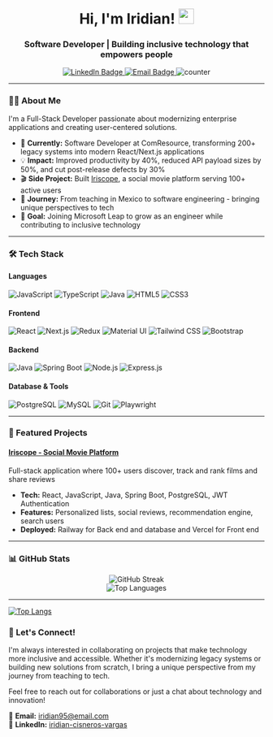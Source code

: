 <div id="header" align="center">
    <h1>
    Hi, I'm Iridian! 
    <img src="https://media.giphy.com/media/hvRJCLFzcasrR4ia7z/giphy.gif" width="30px"/>
    </h1>
    <h3>Software Developer | Building inclusive technology that empowers people</h3>
  <div id="badges" align="center">
  <a href="https://www.linkedin.com/in/iridian-cisneros-vargas/">
    <img src="https://img.shields.io/badge/LinkedIn-0077B5?style=for-the-badge&logo=linkedin&logoColor=white" alt="LinkedIn Badge"/>
  </a>
  <a href="mailto:iridian95@email.com">
    <img src="https://img.shields.io/badge/Email-D14836?style=for-the-badge&logo=gmail&logoColor=white" alt="Email Badge"/>
  </a>
  <img src="https://komarev.com/ghpvc/?username=Naidiri1&style=flat-square&color=blue" alt="counter"/>
  </div>
</div>

---

### 👩‍💻 About Me

I'm a Full-Stack Developer passionate about modernizing enterprise applications and creating user-centered solutions.

- 🚀 **Currently:** Software Developer at ComResource, transforming 200+ legacy systems into modern React/Next.js applications
- 💡 **Impact:** Improved productivity by 40%, reduced API payload sizes by 50%, and cut post-release defects by 30%
- 🎬 **Side Project:** Built [Iriscope](https://github.com/Naidiri1/iriscope), a social movie platform serving 100+ active users
- 🌱 **Journey:** From teaching in Mexico to software engineering - bringing unique perspectives to tech
- 🎯 **Goal:** Joining Microsoft Leap to grow as an engineer while contributing to inclusive technology

---

### 🛠️ Tech Stack

#### Languages
![JavaScript](https://img.shields.io/badge/JavaScript-F7DF1E?style=for-the-badge&logo=javascript&logoColor=black)
![TypeScript](https://img.shields.io/badge/TypeScript-007ACC?style=for-the-badge&logo=typescript&logoColor=white)
![Java](https://img.shields.io/badge/Java-ED8B00?style=for-the-badge&logo=openjdk&logoColor=white)
![HTML5](https://img.shields.io/badge/HTML5-E34F26?style=for-the-badge&logo=html5&logoColor=white)
![CSS3](https://img.shields.io/badge/CSS3-1572B6?style=for-the-badge&logo=css3&logoColor=white)

#### Frontend
![React](https://img.shields.io/badge/React-20232A?style=for-the-badge&logo=react&logoColor=61DAFB)
![Next.js](https://img.shields.io/badge/Next.js-000000?style=for-the-badge&logo=nextdotjs&logoColor=white)
![Redux](https://img.shields.io/badge/Redux-593D88?style=for-the-badge&logo=redux&logoColor=white)
![Material UI](https://img.shields.io/badge/Material_UI-0081CB?style=for-the-badge&logo=mui&logoColor=white)
![Tailwind CSS](https://img.shields.io/badge/Tailwind_CSS-38B2AC?style=for-the-badge&logo=tailwind-css&logoColor=white)
![Bootstrap](https://img.shields.io/badge/Bootstrap-563D7C?style=for-the-badge&logo=bootstrap&logoColor=white)

#### Backend
![Java](https://img.shields.io/badge/Java-ED8B00?style=for-the-badge&logo=openjdk&logoColor=white)
![Spring Boot](https://img.shields.io/badge/Spring_Boot-6DB33F?style=for-the-badge&logo=spring&logoColor=white)
![Node.js](https://img.shields.io/badge/Node.js-339933?style=for-the-badge&logo=nodedotjs&logoColor=white)
![Express.js](https://img.shields.io/badge/Express.js-000000?style=for-the-badge&logo=express&logoColor=white)

#### Database & Tools
![PostgreSQL](https://img.shields.io/badge/PostgreSQL-316192?style=for-the-badge&logo=postgresql&logoColor=white)
![MySQL](https://img.shields.io/badge/MySQL-005C84?style=for-the-badge&logo=mysql&logoColor=white)
![Git](https://img.shields.io/badge/Git-F05032?style=for-the-badge&logo=git&logoColor=white)
![Playwright](https://img.shields.io/badge/Playwright-45ba4b?style=for-the-badge&logo=playwright&logoColor=white)

---

### 🌟 Featured Projects

#### [Iriscope - Social Movie Platform](https://github.com/Naidiri1/iriscope)
Full-stack application where 100+ users discover, track and rank films and share reviews
- **Tech:** React, JavaScript, Java, Spring Boot, PostgreSQL, JWT Authentication
- **Features:** Personalized lists, social reviews, recommendation engine, search users
- **Deployed:** Railway for Back end and database and Vercel for Front end
  
---

### 📊 GitHub Stats

<div align="center">
  <img src="https://github-readme-streak-stats.herokuapp.com?user=Naidiri1&theme=tokyonight&hide_border=true" alt="GitHub Streak" />
</div>

<div align="center">
  <img src="https://github-readme-stats.vercel.app/api/top-langs/?username=Naidiri1&layout=compact&theme=tokyonight&hide_border=true" alt="Top Languages" />
</div>

---

[![Top Langs](https://github-readme-stats.vercel.app/api/top-langs/?username=Naidiri1&layout=compact&theme=vision-friendly-dark)](https://github.com/anuraghazra/github-readme-stats)



### 🤝 Let's Connect!

I'm always interested in collaborating on projects that make technology more inclusive and accessible. Whether it's modernizing legacy systems or building new solutions from scratch, I bring a unique perspective from my journey from teaching to tech.

Feel free to reach out for collaborations or just a chat about technology and innovation!

📧 **Email:** iridian95@email.com  
💼 **LinkedIn:** [iridian-cisneros-vargas](https://www.linkedin.com/in/iridian-cisneros-vargas/)
